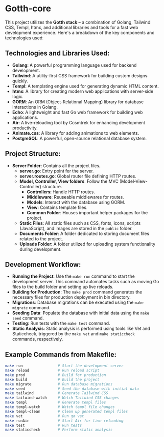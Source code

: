 # Gotth-core

This project utilizes the **Gotth stack** – a combination of Golang, Tailwind CSS, Templ, htmx, and additional libraries and tools for a fast web development experience. Here's a breakdown of the key components and technologies used:

## Technologies and Libraries Used:

- **Golang**: A powerful programming language used for backend development.
- **Tailwind**: A utility-first CSS framework for building custom designs quickly.
- **Templ**: A templating engine used for generating dynamic HTML content.
- **htmx**: A library for creating modern web applications with server-side logic.
- **GORM**: An ORM (Object-Relational Mapping) library for database interactions in Golang.
- **Echo**: A lightweight and fast Go web framework for building web applications.
- **Air**: A live-reloading tool by Cosmtrek for enhancing development productivity.
- **Animate.css**: A library for adding animations to web elements.
- **PostgreSQL**: A powerful, open-source relational database system.

## Project Structure:

- **Server Folder**: Contains all the project files.
  - **server.go**: Entry point for the server.
  - **server.routes.go**: Global router file defining HTTP routes.
  - **Model, Controller, View folders**: Follow the MVC (Model-View-Controller) structure.
    - **Controllers**: Handle HTTP routes.
    - **Middleware**: Reuseable middlewares for routes.
    - **Models**: Interact with the database using GORM.
    - **View**: Contains template files.
    - **Common Folder**: Houses important helper packages for the project.
  - **Static Files**: All static files such as CSS, fonts, icons, scripts (JavaScript), and images are stored in the `public` folder.
  - **Documents Folder**: A folder dedicated to storing document files related to the project.
  - **Uploads Folder**: A folder utilized for uploading system functionality during development.

## Development Workflow:

- **Running the Project**: Use the `make run` command to start the development server. This command automates tasks such as moving Go files to the build folder and setting up live reloads.
- **Building for Production**: The `make prod` command generates the necessary files for production deployment in bin directory.
- **Migrations**: Database migrations can be executed using the `make migrate` command.
- **Seeding Data**: Populate the database with initial data using the `make seed` command.
- **Testing**: Run tests with the `make test` command.
- **Static Analysis**: Static analysis is performed using tools like Vet and Staticcheck, triggered by the `make vet` and `make staticcheck` commands, respectively.

## Example Commands from Makefile:

```bash
make run                # Start the development server
make reload             # Run reload script
make prod               # Build for production
make build              # Build the project
make migrate            # Run database migrations
make seed               # Seed the database with initial data
make tailwind           # Generate Tailwind CSS
make tailwind-watch     # Watch Tailwind CSS changes
make templ              # Generate templ files
make templ-watch        # Watch templ file changes
make templ-clean        # Clean up generated templ files
make vet                # Run go vet
make runAir             # Start Air for live reloading
make test               # Run tests
make staticcheck        # Perform static analysis
